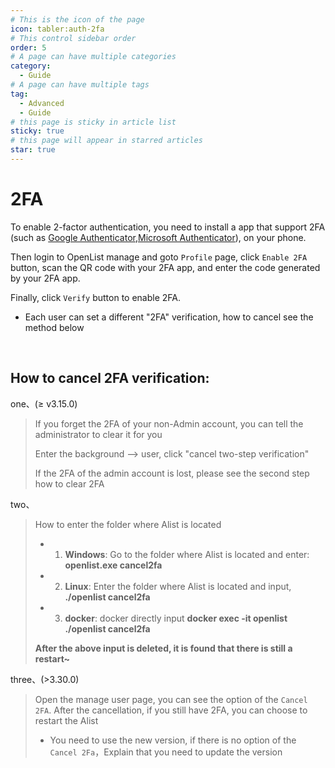 ```yaml
---
# This is the icon of the page
icon: tabler:auth-2fa
# This control sidebar order
order: 5
# A page can have multiple categories
category:
  - Guide
# A page can have multiple tags
tag:
  - Advanced
  - Guide
# this page is sticky in article list
sticky: true
# this page will appear in starred articles
star: true
---
```


# 2FA

To enable 2-factor authentication, you need to install a app that support 2FA (such as [Google Authenticator](https://play.google.com/store/apps/details?id=com.google.android.apps.authenticator2),[Microsoft Authenticator](https://support.microsoft.com/en-us/account-billing/download-and-install-the-microsoft-authenticator-app-351498fc-850a-45da-b7b6-27e523b8702a)), on your phone.

Then login to OpenList manage and goto `Profile` page, click `Enable 2FA` button, scan the QR code with your 2FA app, and enter the code generated by your 2FA app.

Finally, click `Verify` button to enable 2FA.

- Each user can set a different "2FA" verification, how to cancel see the method below

<br/>

## **How to cancel 2FA verification:**

one、(≥ v3.15.0)

>If you forget the 2FA of your non-Admin account, you can tell the administrator to clear it for you
>
> Enter the background --> user, click "cancel two-step verification"
>
> If the 2FA of the admin account is lost, please see the second step how to clear 2FA

two、  

> How to enter the folder where Alist is located
>
> - 1. **Windows**: Go to the folder where Alist is located and enter: **openlist.exe cancel2fa**
> - 2. **Linux**: Enter the folder where Alist is located and input, **./openlist cancel2fa**
> - 3. **docker**: docker directly input **docker exec -it openlist ./openlist cancel2fa**
>
>  **After the above input is deleted, it is found that there is still a restart~**

three、(>3.30.0)

> Open the manage user page, you can see the option of the `Cancel 2FA`. After the cancellation, if you still have 2FA, you can choose to restart the Alist
>
> - You need to use the new version, if there is no option of the `Cancel 2Fa`，Explain that you need to update the version